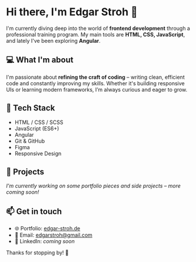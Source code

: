 # Hi there, I'm Edgar Stroh 👋

I'm currently diving deep into the world of **frontend development** through a professional training program. My main tools are **HTML, CSS, JavaScript**, and lately I've been exploring **Angular**.

## 💻 What I'm about
I'm passionate about **refining the craft of coding** – writing clean, efficient code and constantly improving my skills. Whether it's building responsive UIs or learning modern frameworks, I’m always curious and eager to grow.

## 🧠 Tech Stack
- HTML / CSS / SCSS
- JavaScript (ES6+)
- Angular
- Git & GitHub
- Figma
- Responsive Design

## 🚀 Projects
_I'm currently working on some portfolio pieces and side projects – more coming soon!_

## 📫 Get in touch
- 🌐 Portfolio: [edgar-stroh.de](https://edgar-stroh.de)
- 📧 Email: edgarstroh@gmail.com
- 💼 LinkedIn: *coming soon*

Thanks for stopping by! 🚀
